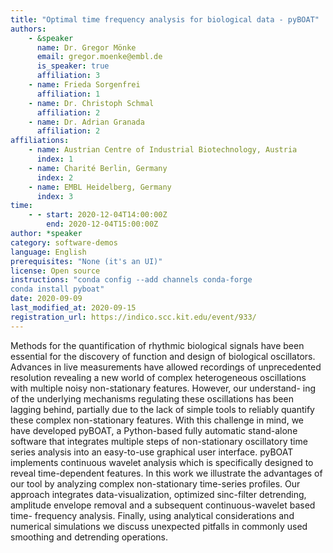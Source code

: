 ```yaml
---
title: "Optimal time frequency analysis for biological data - pyBOAT"
authors:
    - &speaker
      name: Dr. Gregor Mönke
      email: gregor.moenke@embl.de
      is_speaker: true
      affiliation: 3
    - name: Frieda Sorgenfrei
      affiliation: 1
    - name: Dr. Christoph Schmal
      affiliation: 2
    - name: Dr. Adrian Granada
      affiliation: 2
affiliations:
    - name: Austrian Centre of Industrial Biotechnology, Austria
      index: 1
    - name: Charité Berlin, Germany
      index: 2
    - name: EMBL Heidelberg, Germany
      index: 3
time:
    - - start: 2020-12-04T14:00:00Z
        end: 2020-12-04T15:00:00Z
author: *speaker
category: software-demos
language: English
prerequisites: "None (it's an UI)"
license: Open source
instructions: "conda config --add channels conda-forge
conda install pyboat"
date: 2020-09-09
last_modified_at: 2020-09-15
registration_url: https://indico.scc.kit.edu/event/933/
---
```

Methods for the quantification of rhythmic biological signals have been essential for the discovery of function and design of biological oscillators. Advances in live measurements have allowed recordings of unprecedented resolution revealing a new world of complex heterogeneous oscillations with multiple noisy non-stationary features. However, our understand- ing of the underlying mechanisms regulating these oscillations has been lagging behind, partially due to the lack of simple tools to reliably quantify these complex non-stationary features. With this challenge in mind, we have developed pyBOAT, a Python-based fully automatic stand-alone software that integrates multiple steps of non-stationary oscillatory time series analysis into an easy-to-use graphical user interface. pyBOAT implements continuous wavelet analysis which is specifically designed to reveal time-dependent features. In this work we illustrate the advantages of our tool by analyzing complex non-stationary time-series profiles. Our approach integrates data-visualization, optimized sinc-filter detrending, amplitude envelope removal and a subsequent continuous-wavelet based time- frequency analysis. Finally, using analytical considerations and numerical simulations we discuss unexpected pitfalls in commonly used smoothing and detrending operations.
